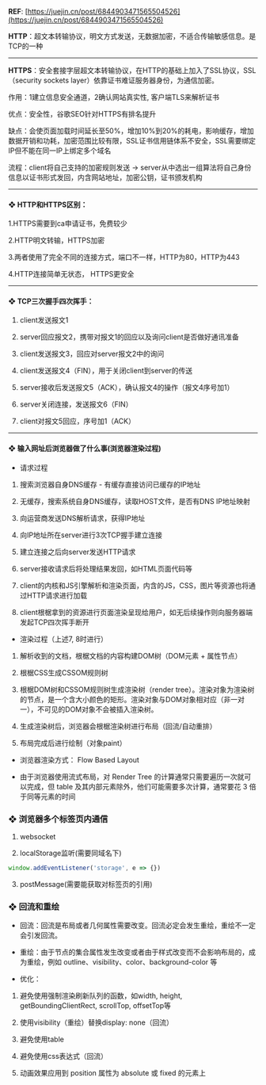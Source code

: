 **REF**: [https://juejin.cn/post/6844903471565504526](https://juejin.cn/post/6844903471565504526)

**HTTP**：超文本转输协议，明文方式发送，无数据加密，不适合传输敏感信息。是TCP的一种

---

**HTTPS**：安全套接字层超文本转输协议，在HTTP的基础上加入了SSL协议，SSL（security sockets layer）依靠证书难证服务器身份，为通信加密。

作用：1建立信息安全通道，2确认网站真实性, 客户端TLS来解析证书

优点：安全性，谷歌SEO针对HTTPS有排名提升

缺点：会使页面加载时间延长至50%，增加10%到20%的耗电，影响缓存，增加数据开销和功耗，加密范围比较有限，SSL证书信用链体系不安全，SSL需要绑定IP但不能在同一IP上绑定多个域名

流程：client将自己支持的加密规则发送 -> server从中选出一组算法将自己身份信息以证书形式发回，内含网站地址，加密公钥，证书颁发机构 

---

#### ❖ HTTP和HTTPS区别：

1.HTTPS需要到ca申请证书，免费较少

2.HTTP明文转输，HTTPS加密

3.两者使用了完全不同的连接方式，端口不一样，HTTP为80，HTTP为443

4.HTTP连接简单无状态， HTTPS更安全

---
#### ❖ TCP三次握手四次挥手：

1. client发送报文1

2. server回应报文2，携带对报文1的回应以及询问client是否做好通讯准备

3. client发送报文3，回应对server报文2中的询问

4. client发送报文4（FIN），用于关闭client到server的传送

5. server接收后发送报文5（ACK），确认报文4的操作（报文4序号加1）

6. server关闭连接，发送报文6（FIN）

7. client对报文5回应，序号加1（ACK）

---

#### ❖ 输入网址后浏览器做了什么事(浏览器渲染过程)

- 请求过程

1. 搜索浏览器自身DNS缓存 - 有缓存直接访问已缓存的IP地址

2. 无缓存，搜索系统自身DNS缓存，读取HOST文件，是否有DNS IP地址映射

3. 向运营商发送DNS解析请求，获得IP地址

4. 向IP地址所在server进行3次TCP握手建立连接

5. 建立连接之后向server发送HTTP请求

6. server接收请求后将处理结果发回，如HTML页面代码等

7. client的内核和JS引擎解析和渲染页面，内含的JS，CSS，图片等资源也将通过HTTP请求进行加载

8. client根椐拿到的资源进行页面渲染呈现给用户，如无后续操作则向服务器端发起TCP四次挥手断开

- 渲染过程（上述7, 8时进行）

1. 解析收到的文档，根椐文档的内容构建DOM树（DOM元素 + 属性节点）

2. 根椐CSS生成CSSOM规则树

3. 根椐DOM树和CSSOM规则树生成渲染树（render tree）。渲染对象为渲染树的节点，是一个含大小颜色的矩形。渲染对象与DOM对象相对应（非一对一），不可见的DOM对象不会被插入渲染树。

4. 生成渲染树后，浏览器会根椐渲染树进行布局（回流/自动重排）

5. 布局完成后进行绘制（对象paint）

- 浏览器渲染方式： Flow Based Layout

- 由于浏览器使用流式布局，对 Render Tree 的计算通常只需要遍历一次就可以完成，但 table 及其内部元素除外，他们可能需要多次计算，通常要花 3 倍于同等元素的时间

### ❖ 浏览器多个标签页内通信

1. websocket

2. localStorage监听(需要同域名下)

```js
window.addEventListener('storage', e => {})
```

3. postMessage(需要能获取对标签页的引用)


### ❖ 回流和重绘

- 回流：回流是布局或者几何属性需要改变。回流必定会发生重绘，重绘不一定会引发回流。

- 重绘：由于节点的集合属性发生改变或者由于样式改变而不会影响布局的，成为重绘，例如 outline、visibility、color、background-color 等

- 优化：

1. 避免使用强制渲染刷新队列的函数，如width, height, getBoundingClientRect, scrollTop, offsetTop等

2. 使用visibility（重绘）替换display: none（回流）

3. 避免使用table

4. 避免使用css表达式（回流）

5. 动画效果应用到 position 属性为 absolute 或 fixed 的元素上